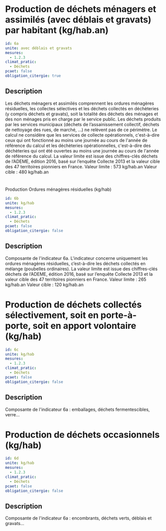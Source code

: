 # Production de déchets ménagers et assimilés (avec déblais et gravats) par habitant (kg/hab.an)
```yaml
id: 6a
unite: avec déblais et gravats
mesures:
  - 1.2.3
climat_pratic:
  - Déchets
pcaet: false
obligation_citergie: true
```
## Description
Les déchets ménagers et assimilés comprennent les ordures ménagères résiduelles, les collectes sélectives et les déchets collectés en déchèteries (y compris déchets et gravats), soit la totalité des déchets des ménages et des non ménages pris en charge par le service public. Les déchets produits par les services municipaux (déchets de l’assainissement collectif, déchets de nettoyage des rues, de marché, …) ne relèvent pas de ce périmètre.  Le calcul ne considère que les services de collecte opérationnels, c'est-à-dire ceux qui ont fonctionné au moins une journée au cours de l'année de référence du calcul et les déchèteries opérationnelles, c'est-à-dire des déchèteries qui ont été ouvertes au moins une journée au cours de l'année de référence du calcul. 
La valeur limite est issue des chiffres-clés déchets de l’ADEME, édition 2016, basé sur l’enquête Collecte 2013 et la valeur cible des 47 territoires pionniers en France.
Valeur limite : 573 kg/hab.an
Valeur cible : 480 kg/hab.an



# 
Production Ordures ménagères résiduelles (kg/hab)
```yaml
id: 6b
unite: kg/hab
mesures:
  - 1.2.3
climat_pratic:
  - Déchets
pcaet: false
obligation_citergie: false
```
## Description
Composante de l'indicateur 6a. L'indicateur concerne uniquement les ordures ménagères résiduelles, c’est-à-dire les déchets collectés en mélange (poubelles ordinaires). La valeur limite est issue des chiffres-clés déchets de l’ADEME, édition 2016, basé sur l’enquête Collecte 2013 et la valeur cible des 47 territoires pionniers en France.
Valeur limite : 265 kg/hab.an
Valeur cible : 120 kg/hab.an



# Production de déchets collectés sélectivement, soit en porte-à-porte, soit en apport volontaire (kg/hab)

```yaml
id: 6c
unite: kg/hab
mesures:
  - 1.2.3
climat_pratic:
  - Déchets
pcaet: false
obligation_citergie: false
```
## Description
Composante de l'indicateur 6a : emballages, déchets fermentescibles, verre…



# Production de déchets occasionnels (kg/hab)
```yaml
id: 6d
unite: kg/hab
mesures:
  - 1.2.3
climat_pratic:
  - Déchets
pcaet: false
obligation_citergie: false
```
## Description
Composante de l'indicateur 6a : encombrants, déchets verts, déblais et gravats…



